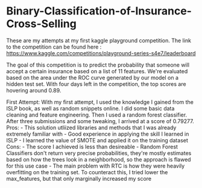 # Binary-Classification-of-Insurance-Cross-Selling
These are my attempts at my first kaggle playground competition. The link to the competition can be found here : https://www.kaggle.com/competitions/playground-series-s4e7/leaderboard

The goal of this competition is to predict the probability that someone will accept a certain insurance based on a list of 11 features. We're evaluated based on the area under the ROC curve generated by our model on a hidden test set. With four days left in the competition, the top scores are hovering around 0.89.

First Attempt:
  With my first attempt, I used the knowledge I gained from the ISLP book, as well as random snippets online. I did some basic data cleaning and feature engineering. Then I used a random forest classifier. After three submissions and some tweaking, I arrived at a score of 0.79277. 
  Pros:
    - This solution utliized libraries and methods that I was already extremely familiar with
    - Good experience in applying the skill I learned in ISLP
    - I learned the value of SMOTE and applied it on the training dataset
  Cons:
    - The score I achieved is less than desireable
    - Random Forest Classifiers don't return very precise probabilities, they're mostly estimates based on how the trees look in a neighborhood, so the approach is flawed for this use case
    - The main problem with RTC is how they were heavily overfitting on the training set. To counteract this, I tried lower the max_features, but that only marginally increased my score
  
